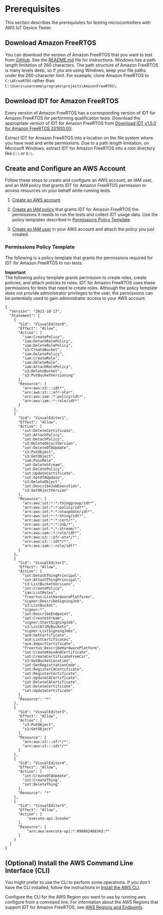 # Prerequisites<a name="dev-tester-prereqs"></a>

This section describes the prerequisites for testing microcontrollers with AWS IoT Device Tester\.

## Download Amazon FreeRTOS<a name="download-afr"></a>

You can download the version of Amazon FreeRTOS that you want to test from [GitHub](https://github.com/aws/amazon-freertos)\. See the [ README\.md](https://github.com/aws/amazon-freertos/blob/master/README.md) file for instructions\. Windows has a path length limitation of 260 characters\. The path structure of Amazon FreeRTOS is many levels deep, so if you are using Windows, keep your file paths under the 260\-character limit\. For example, clone Amazon FreeRTOS to `C:\AFreeRTOS` rather than `C:\Users\username\programs\projects\AmazonFreeRTOS\`\.

## Download IDT for Amazon FreeRTOS<a name="download-dev-tester-afr"></a>

Every version of Amazon FreeRTOS has a corresponding version of IDT for Amazon FreeRTOS for performing qualification tests\. Download the appropriate version of IDT for Amazon FreeRTOS from [Download IDT v1\.5\.0 for Amazon FreeRTOS 201910\.00](dev-test-versions-afr.md)\.

Extract IDT for Amazon FreeRTOS into a location on the file system where you have read and write permissions\. Due to a path length limitation, on Microsoft Windows, extract IDT for Amazon FreeRTOS into a root directory like `C:\` or `D:\`\.

## Create and Configure an AWS Account<a name="config-aws-account"></a>

Follow these steps to create and configure an AWS account, an IAM user, and an IAM policy that grants IDT for Amazon FreeRTOS permission to access resources on your behalf while running tests\.

1. [Create an AWS account](https://aws.amazon.com/premiumsupport/knowledge-center/create-and-activate-aws-account/)\.

1. [Create an IAM policy](https://docs.aws.amazon.com/IAM/latest/UserGuide/tutorial_managed-policies.html) that grants IDT for Amazon FreeRTOS the permissions it needs to run the tests and collect IDT usage data\. Use the policy templates described in [Permissions Policy Template](#policy-template)\.

1. [Create an IAM user](https://docs.aws.amazon.com/IAM/latest/UserGuide/id_users_create.html) in your AWS account and attach the policy you just created\.

### Permissions Policy Template<a name="policy-template"></a>

The following is a policy template that grants the permissions required for IDT for Amazon FreeRTOS to run tests\.

**Important**  
The following policy template grants permission to create roles, create policies, and attach policies to roles\. IDT for Amazon FreeRTOS uses these permissions for tests that need to create roles\. Although the policy template does not provide administrator privileges to the user, the permissions can be potentially used to gain administrator access to your AWS account\.

```
{
  "Version": "2012-10-17",
  "Statement": [
    {
      "Sid": "VisualEditor0",
      "Effect": "Allow",
      "Action": [
        "iam:CreatePolicy",
        "iam:DetachRolePolicy",
        "iam:DeleteRolePolicy",
        "s3:CreateBucket",
        "iam:DeletePolicy",
        "iam:CreateRole",
        "iam:DeleteRole",
        "iam:AttachRolePolicy",
        "s3:DeleteBucket",
        "s3:PutBucketVersioning"
      ],
      "Resource": [
        "arn:aws:s3:::idt*",
        "arn:aws:s3:::afr-ota*",
        "arn:aws:iam::*:policy/idt*",
        "arn:aws:iam::*:role/idt*"
      ]
    },
    {
      "Sid": "VisualEditor1",
      "Effect": "Allow",
      "Action": [
        "iot:DeleteCertificate",
        "iot:AttachPolicy",
        "iot:DetachPolicy",
        "s3:DeleteObjectVersion",
        "iot:DeleteOTAUpdate",
        "s3:PutObject",
        "s3:GetObject",
        "iam:PassRole",
        "iot:DeleteStream",
        "iot:DeletePolicy",
        "iot:UpdateCertificate",
        "iot:GetOTAUpdate",
        "s3:DeleteObject",
        "iot:DescribeJobExecution",
        "s3:GetObjectVersion"
      ],
      "Resource": [
        "arn:aws:iot:*:*:thinggroup/idt*",
        "arn:aws:iot:*:*:policy/idt*",
        "arn:aws:iot:*:*:otaupdate/idt*",
        "arn:aws:iot:*:*:thing/idt*",
        "arn:aws:iot:*:*:cert/*",
        "arn:aws:iot:*:*:job/*",
        "arn:aws:iot:*:*:stream/*",
        "arn:aws:iam::*:role/idt*",
        "arn:aws:s3:::afr-ota*/*",
        "arn:aws:s3:::idt*/*",
        "arn:aws:iam:::role/idt*"
      ]
    },
    {
      "Sid": "VisualEditor2",
      "Effect": "Allow",
      "Action": [
        "iot:DetachThingPrincipal",
        "iot:AttachThingPrincipal",
        "s3:ListBucketVersions",
        "iot:CreatePolicy",
        "iam:ListRoles",
        "freertos:ListHardwarePlatforms",
        "signer:DescribeSigningJob",
        "s3:ListBucket",
        "signer:*",
        "iot:DescribeEndpoint",
        "iot:CreateStream",
        "signer:StartSigningJob",
        "s3:ListAllMyBuckets",
        "signer:ListSigningJobs",
        "acm:GetCertificate",
        "acm:ListCertificates",
        "acm:ImportCertificate",
        "freertos:DescribeHardwarePlatform",
        "iot:CreateKeysAndCertificate",
        "iot:CreateCertificateFromCsr",
        "s3:GetBucketLocation",
        "iot:GetRegistrationCode",
        "iot:RegisterCACertificate",
        "iot:RegisterCertificate",
        "iot:UpdateCACertificate",
        "iot:DeleteCACertificate",
        "iot:DeleteCertificate",
        "iot:UpdateCertificate"
      ],
      "Resource": "*"
    },
    {
      "Sid": "VisualEditor3",
      "Effect": "Allow",
      "Action": [
        "s3:PutObject",
        "s3:GetObject"
      ],
      "Resource": [
        "arn:aws:s3:::afr*/*",
        "arn:aws:s3:::idt*/*"
      ]
    },
    {
      "Sid": "VisualEditor4",
      "Effect": "Allow",
      "Action": [
        "iot:CreateOTAUpdate",
        "iot:CreateThing",
        "iot:DeleteThing"
      ],
      "Resource": "*"
    },
    {
      "Sid": "VisualEditor5",
      "Effect": "Allow",
      "Action": [
          "execute-api:Invoke"
      ],
      "Resource": [
          "arn:aws:execute-api:*:098862408343:*"
      ]
    }
  ]
}
```

## \(Optional\) Install the AWS Command Line Interface \(CLI\)<a name="install-cli"></a>

You might prefer to use the CLI to perform some operations\. If you don't have the CLI installed, follow the instructions in [Install the AWS CLI](https://docs.aws.amazon.com/cli/latest/userguide/installing.html)\.

Configure the CLI for the AWS Region you want to use by running aws configure from a command line\. For information about the AWS Regions that support IDT for Amazon FreeRTOS, see [AWS Regions and Endpoints](https://docs.aws.amazon.com/general/latest/gr/rande.html#amazon-freertos-ota-control)\.